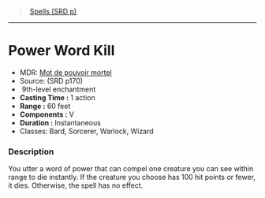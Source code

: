 ﻿---
!Spell
Family: SpellVO
Level: 9
Type: enchantment
CastingTime: 1 action
Range: 60 feet
Components: V
Duration: Instantaneous
Classes: Bard, Sorcerer, Warlock, Wizard
Id: spells_vo.md#power-word-kill
ParentLink: spells_vo.md#spells-srd-p
Name: Power Word Kill
ParentName: Spells (SRD p)
NameLevel: 1
AltName: '[Mot de pouvoir mortel](hd_spells_mot_de_pouvoir_mortel.md)'
Source: (SRD p170)
Attributes: {}
---
> [Spells (SRD p)](srd_spells.md)

---

# Power Word Kill

- MDR: [Mot de pouvoir mortel](hd_spells_mot_de_pouvoir_mortel.md)
- Source: (SRD p170)
-  9th-level enchantment
- **Casting Time :** 1 action
- **Range :** 60 feet
- **Components :** V
- **Duration :** Instantaneous
- Classes: Bard, Sorcerer, Warlock, Wizard

### Description

You utter a word of power that can compel one creature you can see within range to die instantly. If the creature you choose has 100 hit points or fewer, it dies. Otherwise, the spell has no effect.

